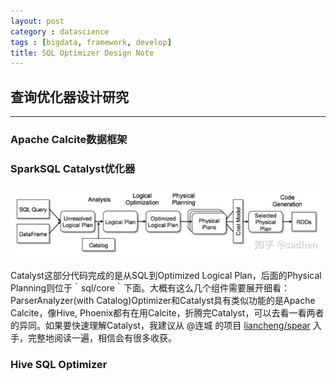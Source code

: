 ```yaml
---
layout: post
category : datascience
tags : [bigdata, framework, develop]
title: SQL Optimizer Design Note
---
```


## 查询优化器设计研究
-------------------------------------------

### Apache Calcite数据框架

### SparkSQL Catalyst优化器

![SparkCatalyst](_includes/spark_sql_catalyst.jpg)

Catalyst这部分代码完成的是从SQL到Optimized Logical Plan，后面的Physical Planning则位于｀sql/core｀下面。大概有这么几个组件需要展开细看：ParserAnalyzer(with Catalog)Optimizer和Catalyst具有类似功能的是Apache Calcite，像Hive, Phoenix都有在用Calcite，折腾完Catalyst，可以去看一看两者的异同。如果要快速理解Catalyst，我建议从 @连城 的项目 [liancheng/spear](https://link.zhihu.com/?target=https%3A//github.com/liancheng/spear) 入手，完整地阅读一遍，相信会有很多收获。



### Hive SQL Optimizer



